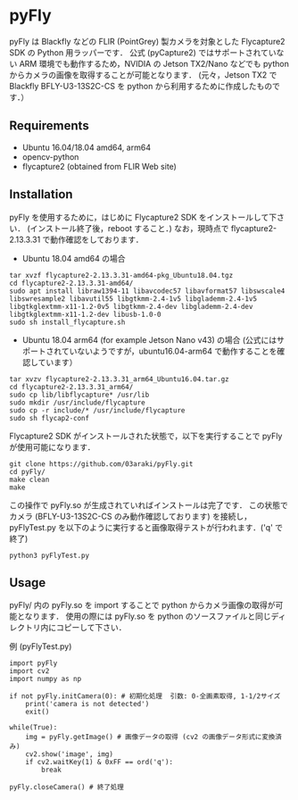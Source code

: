 # pyFly

pyFly は Blackfly などの FLIR (PointGrey) 製カメラを対象とした Flycapture2 SDK の Python 用ラッパーです．
公式 (pyCapture2) ではサポートされていない ARM 環境でも動作するため，NVIDIA の Jetson TX2/Nano などでも python からカメラの画像を取得することが可能となります．
(元々，Jetson TX2 で Blackfly BFLY-U3-13S2C-CS を python から利用するために作成したものです．）

## Requirements

- Ubuntu 16.04/18.04 amd64, arm64
- opencv-python
- flycapture2 (obtained from FLIR Web site)

## Installation

pyFly を使用するために，はじめに Flycapture2 SDK をインストールして下さい．
(インストール終了後，reboot すること．)
なお，現時点で flycapture2-2.13.3.31 で動作確認をしております．

- Ubuntu 18.04 amd64 の場合
```
tar xvzf flycapture2-2.13.3.31-amd64-pkg_Ubuntu18.04.tgz
cd flycapture2-2.13.3.31-amd64/
sudo apt install libraw1394-11 libavcodec57 libavformat57 libswscale4 libswresample2 libavutil55 libgtkmm-2.4-1v5 libglademm-2.4-1v5 libgtkglextmm-x11-1.2-0v5 libgtkmm-2.4-dev libglademm-2.4-dev libgtkglextmm-x11-1.2-dev libusb-1.0-0
sudo sh install_flycapture.sh
```

- Ubuntu 18.04 arm64 (for example Jetson Nano v43) の場合 (公式にはサポートされていないようですが，ubuntu16.04-arm64 で動作することを確認しています）
```
tar xvzv flycapture2-2.13.3.31_arm64_Ubuntu16.04.tar.gz
cd flycapture2-2.13.3.31_arm64/
sudo cp lib/libflycapture* /usr/lib
sudo mkdir /usr/include/flycapture
sudo cp -r include/* /usr/include/flycapture
sudo sh flycap2-conf
```

Flycapture2 SDK がインストールされた状態で，以下を実行することで pyFly が使用可能になります．

```
git clone https://github.com/03araki/pyFly.git
cd pyFly/
make clean
make
```
この操作で pyFly.so が生成されていればインストールは完了です．
この状態でカメラ (BFLY-U3-13S2C-CS のみ動作確認しております) を接続し，pyFlyTest.py を以下のように実行すると画像取得テストが行われます．('q' で終了)
```
python3 pyFlyTest.py
```


## Usage

pyFly/ 内の pyFly.so を import することで python からカメラ画像の取得が可能となります．
使用の際には pyFly.so を python のソースファイルと同じディレクトリ内にコピーして下さい．

例 (pyFlyTest.py)
```
import pyFly
import cv2
import numpy as np

if not pyFly.initCamera(0): # 初期化処理  引数: 0-全画素取得, 1-1/2サイズ
    print('camera is not detected')
    exit()

while(True):
    img = pyFly.getImage() # 画像データの取得 (cv2 の画像データ形式に変換済み)
    cv2.show('image', img)
    if cv2.waitKey(1) & 0xFF == ord('q'):
        break

pyFly.closeCamera() # 終了処理
```

